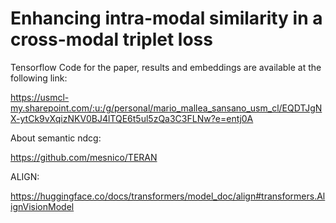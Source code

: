 # Enhancing intra-modal similarity in a cross-modal triplet loss

Tensorflow Code for the paper, results and embeddings are available at the following link:

https://usmcl-my.sharepoint.com/:u:/g/personal/mario_mallea_sansano_usm_cl/EQDTJgNX-ytCk9vXqizNKV0BJ4lTQE6t5ul5zQa3C3FLNw?e=entj0A 

About semantic ndcg:

https://github.com/mesnico/TERAN

ALIGN:

https://huggingface.co/docs/transformers/model_doc/align#transformers.AlignVisionModel
